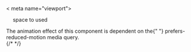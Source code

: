 &lt; meta name="viewport"&gt;

 &emsp; space to used

  <div className={styleIn.noteDiv}>
            <div className={styleIn.note}>
              The animation effect of this component is dependent on the{" "}
              <span> prefers-reduced-motion</span> media query.
            </div>
          </div>
          <div className={styleIn.exampleCode}>
              {/* <Accordin/> */}
            </div>